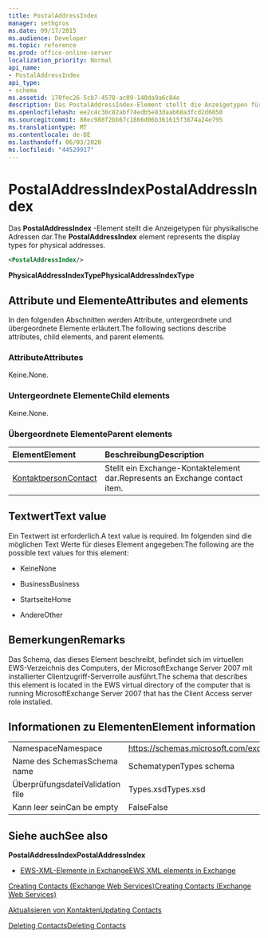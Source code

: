 ```yaml
---
title: PostalAddressIndex
manager: sethgros
ms.date: 09/17/2015
ms.audience: Developer
ms.topic: reference
ms.prod: office-online-server
localization_priority: Normal
api_name:
- PostalAddressIndex
api_type:
- schema
ms.assetid: 170fec26-5cb7-4578-ac09-140da9a6c84e
description: Das PostalAddressIndex-Element stellt die Anzeigetypen für physikalische Adressen dar.
ms.openlocfilehash: ee2c4c30c82abf74edb5e83daab68a3fcd2d6050
ms.sourcegitcommit: 88ec988f2bb67c1866d06b361615f3674a24e795
ms.translationtype: MT
ms.contentlocale: de-DE
ms.lasthandoff: 06/03/2020
ms.locfileid: "44529917"
---
```

# <a name="postaladdressindex"></a><span data-ttu-id="ac249-103">PostalAddressIndex</span><span class="sxs-lookup"><span data-stu-id="ac249-103">PostalAddressIndex</span></span>

<span data-ttu-id="ac249-104">Das **PostalAddressIndex** -Element stellt die Anzeigetypen für physikalische Adressen dar.</span><span class="sxs-lookup"><span data-stu-id="ac249-104">The **PostalAddressIndex** element represents the display types for physical addresses.</span></span> 
  
```xml
<PostalAddressIndex/>
```

 <span data-ttu-id="ac249-105">**PhysicalAddressIndexType**</span><span class="sxs-lookup"><span data-stu-id="ac249-105">**PhysicalAddressIndexType**</span></span>
## <a name="attributes-and-elements"></a><span data-ttu-id="ac249-106">Attribute und Elemente</span><span class="sxs-lookup"><span data-stu-id="ac249-106">Attributes and elements</span></span>

<span data-ttu-id="ac249-107">In den folgenden Abschnitten werden Attribute, untergeordnete und übergeordnete Elemente erläutert.</span><span class="sxs-lookup"><span data-stu-id="ac249-107">The following sections describe attributes, child elements, and parent elements.</span></span>
  
### <a name="attributes"></a><span data-ttu-id="ac249-108">Attribute</span><span class="sxs-lookup"><span data-stu-id="ac249-108">Attributes</span></span>

<span data-ttu-id="ac249-109">Keine.</span><span class="sxs-lookup"><span data-stu-id="ac249-109">None.</span></span>
  
### <a name="child-elements"></a><span data-ttu-id="ac249-110">Untergeordnete Elemente</span><span class="sxs-lookup"><span data-stu-id="ac249-110">Child elements</span></span>

<span data-ttu-id="ac249-111">Keine.</span><span class="sxs-lookup"><span data-stu-id="ac249-111">None.</span></span>
  
### <a name="parent-elements"></a><span data-ttu-id="ac249-112">Übergeordnete Elemente</span><span class="sxs-lookup"><span data-stu-id="ac249-112">Parent elements</span></span>

|<span data-ttu-id="ac249-113">**Element**</span><span class="sxs-lookup"><span data-stu-id="ac249-113">**Element**</span></span>|<span data-ttu-id="ac249-114">**Beschreibung**</span><span class="sxs-lookup"><span data-stu-id="ac249-114">**Description**</span></span>|
|:-----|:-----|
|[<span data-ttu-id="ac249-115">Kontaktperson</span><span class="sxs-lookup"><span data-stu-id="ac249-115">Contact</span></span>](contact.md) <br/> |<span data-ttu-id="ac249-116">Stellt ein Exchange-Kontaktelement dar.</span><span class="sxs-lookup"><span data-stu-id="ac249-116">Represents an Exchange contact item.</span></span>  <br/> |
   
## <a name="text-value"></a><span data-ttu-id="ac249-117">Textwert</span><span class="sxs-lookup"><span data-stu-id="ac249-117">Text value</span></span>

<span data-ttu-id="ac249-118">Ein Textwert ist erforderlich.</span><span class="sxs-lookup"><span data-stu-id="ac249-118">A text value is required.</span></span> <span data-ttu-id="ac249-119">Im folgenden sind die möglichen Text Werte für dieses Element angegeben:</span><span class="sxs-lookup"><span data-stu-id="ac249-119">The following are the possible text values for this element:</span></span>
  
- <span data-ttu-id="ac249-120">Keine</span><span class="sxs-lookup"><span data-stu-id="ac249-120">None</span></span>
    
- <span data-ttu-id="ac249-121">Business</span><span class="sxs-lookup"><span data-stu-id="ac249-121">Business</span></span>
    
- <span data-ttu-id="ac249-122">Startseite</span><span class="sxs-lookup"><span data-stu-id="ac249-122">Home</span></span>
    
- <span data-ttu-id="ac249-123">Andere</span><span class="sxs-lookup"><span data-stu-id="ac249-123">Other</span></span>
    
## <a name="remarks"></a><span data-ttu-id="ac249-124">Bemerkungen</span><span class="sxs-lookup"><span data-stu-id="ac249-124">Remarks</span></span>

<span data-ttu-id="ac249-125">Das Schema, das dieses Element beschreibt, befindet sich im virtuellen EWS-Verzeichnis des Computers, der MicrosoftExchange Server 2007 mit installierter Clientzugriff-Serverrolle ausführt.</span><span class="sxs-lookup"><span data-stu-id="ac249-125">The schema that describes this element is located in the EWS virtual directory of the computer that is running MicrosoftExchange Server 2007 that has the Client Access server role installed.</span></span>
  
## <a name="element-information"></a><span data-ttu-id="ac249-126">Informationen zu Elementen</span><span class="sxs-lookup"><span data-stu-id="ac249-126">Element information</span></span>

|||
|:-----|:-----|
|<span data-ttu-id="ac249-127">Namespace</span><span class="sxs-lookup"><span data-stu-id="ac249-127">Namespace</span></span>  <br/> |https://schemas.microsoft.com/exchange/services/2006/types  <br/> |
|<span data-ttu-id="ac249-128">Name des Schemas</span><span class="sxs-lookup"><span data-stu-id="ac249-128">Schema name</span></span>  <br/> |<span data-ttu-id="ac249-129">Schematypen</span><span class="sxs-lookup"><span data-stu-id="ac249-129">Types schema</span></span>  <br/> |
|<span data-ttu-id="ac249-130">Überprüfungsdatei</span><span class="sxs-lookup"><span data-stu-id="ac249-130">Validation file</span></span>  <br/> |<span data-ttu-id="ac249-131">Types.xsd</span><span class="sxs-lookup"><span data-stu-id="ac249-131">Types.xsd</span></span>  <br/> |
|<span data-ttu-id="ac249-132">Kann leer sein</span><span class="sxs-lookup"><span data-stu-id="ac249-132">Can be empty</span></span>  <br/> |<span data-ttu-id="ac249-133">False</span><span class="sxs-lookup"><span data-stu-id="ac249-133">False</span></span>  <br/> |
   
## <a name="see-also"></a><span data-ttu-id="ac249-134">Siehe auch</span><span class="sxs-lookup"><span data-stu-id="ac249-134">See also</span></span>



 <span data-ttu-id="ac249-135">**PostalAddressIndex**</span><span class="sxs-lookup"><span data-stu-id="ac249-135">**PostalAddressIndex**</span></span>


- [<span data-ttu-id="ac249-136">EWS-XML-Elemente in Exchange</span><span class="sxs-lookup"><span data-stu-id="ac249-136">EWS XML elements in Exchange</span></span>](ews-xml-elements-in-exchange.md)


[<span data-ttu-id="ac249-137">Creating Contacts (Exchange Web Services)</span><span class="sxs-lookup"><span data-stu-id="ac249-137">Creating Contacts (Exchange Web Services)</span></span>](https://msdn.microsoft.com/library/4845917e-70d1-481c-bbd7-011ec6571789%28Office.15%29.aspx)
  
[<span data-ttu-id="ac249-138">Aktualisieren von Kontakten</span><span class="sxs-lookup"><span data-stu-id="ac249-138">Updating Contacts</span></span>](https://msdn.microsoft.com/library/9a865953-b94a-4229-b632-2dee433314be%28Office.15%29.aspx)
  
[<span data-ttu-id="ac249-139">Deleting Contacts</span><span class="sxs-lookup"><span data-stu-id="ac249-139">Deleting Contacts</span></span>](https://msdn.microsoft.com/library/fcc3dc84-cd3e-455e-a1a7-ae6921c9b588%28Office.15%29.aspx)

